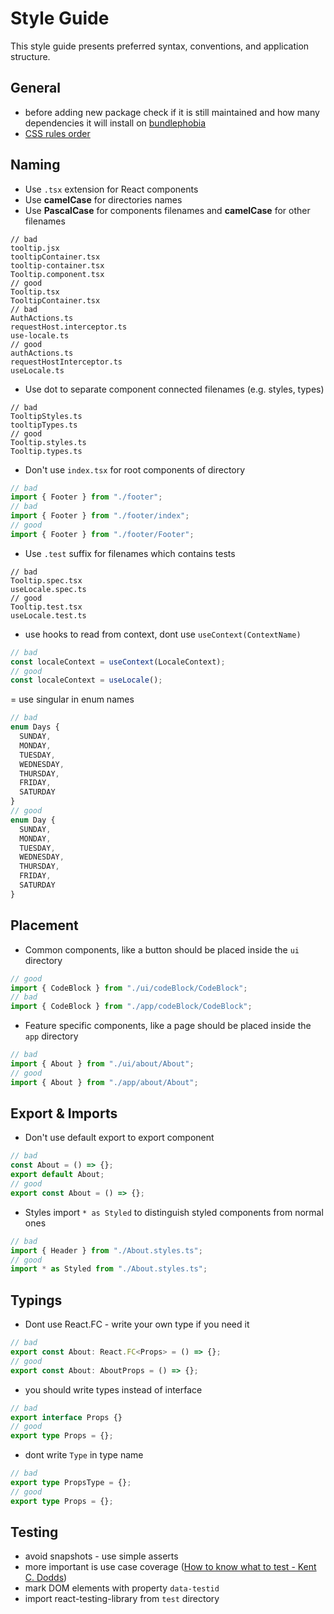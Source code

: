 # Style Guide

This style guide presents preferred syntax, conventions, and application structure.

## General

- before adding new package check if it is still maintained and how many dependencies it will install on [bundlephobia](https://bundlephobia.com/)
- [CSS rules order](https://9elements.com/css-rule-order/)

## Naming

- Use `.tsx` extension for React components
- Use **camelCase** for directories names
- Use **PascalCase** for components filenames and **camelCase** for other filenames

```
// bad
tooltip.jsx
tooltipContainer.tsx
tooltip-container.tsx
Tooltip.component.tsx
// good
Tooltip.tsx
TooltipContainer.tsx
// bad
AuthActions.ts
requestHost.interceptor.ts
use-locale.ts
// good
authActions.ts
requestHostInterceptor.ts
useLocale.ts
```

- Use dot to separate component connected filenames (e.g. styles, types)

```
// bad
TooltipStyles.ts
tooltipTypes.ts
// good
Tooltip.styles.ts
Tooltip.types.ts
```

- Don't use `index.tsx` for root components of directory

```typescript
// bad
import { Footer } from "./footer";
// bad
import { Footer } from "./footer/index";
// good
import { Footer } from "./footer/Footer";
```

- Use `.test` suffix for filenames which contains tests

```
// bad
Tooltip.spec.tsx
useLocale.spec.ts
// good
Tooltip.test.tsx
useLocale.test.ts
```

- use hooks to read from context, dont use `useContext(ContextName)`

```typescript
// bad
const localeContext = useContext(LocaleContext);
// good
const localeContext = useLocale();
```

= use singular in enum names

```typescript
// bad
enum Days {
  SUNDAY,
  MONDAY,
  TUESDAY,
  WEDNESDAY,
  THURSDAY,
  FRIDAY,
  SATURDAY
}
// good
enum Day {
  SUNDAY,
  MONDAY,
  TUESDAY,
  WEDNESDAY,
  THURSDAY,
  FRIDAY,
  SATURDAY
}
```

## Placement

- Common components, like a button should be placed inside the `ui` directory

```typescript
// good
import { CodeBlock } from "./ui/codeBlock/CodeBlock";
// bad
import { CodeBlock } from "./app/codeBlock/CodeBlock";
```

- Feature specific components, like a page should be placed inside the `app` directory

```typescript
// bad
import { About } from "./ui/about/About";
// good
import { About } from "./app/about/About";
```

## Export & Imports

- Don't use default export to export component

```typescript
// bad
const About = () => {};
export default About;
// good
export const About = () => {};
```

- Styles import `* as Styled` to distinguish styled components from normal ones

```typescript
// bad
import { Header } from "./About.styles.ts";
// good
import * as Styled from "./About.styles.ts";
```

## Typings

- Dont use React.FC - write your own type if you need it

```typescript
// bad
export const About: React.FC<Props> = () => {};
// good
export const About: AboutProps = () => {};
```

- you should write types instead of interface

```typescript
// bad
export interface Props {}
// good
export type Props = {};
```

- dont write `Type` in type name

```typescript
// bad
export type PropsType = {};
// good
export type Props = {};
```

## Testing

- avoid snapshots - use simple asserts
- more important is use case coverage ([How to know what to test - Kent C. Dodds](https://kentcdodds.com/blog/how-to-know-what-to-test))
- mark DOM elements with property `data-testid`
- import react-testing-library from `test` directory
